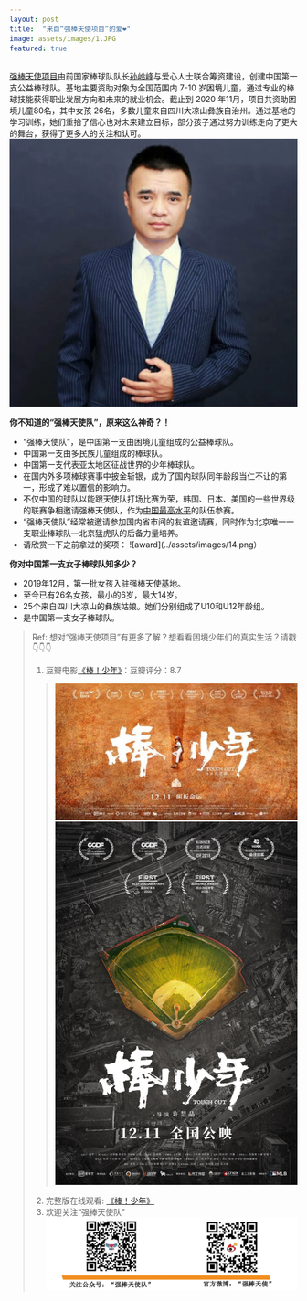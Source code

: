 ```yaml
---
layout: post
title:  "来自“强棒天使项目”的爱❤️"
image: assets/images/1.JPG 
featured: true
---
```

[强棒天使项目](https://baike.baidu.com/item/%E5%BC%BA%E6%A3%92%E5%A4%A9%E4%BD%BF%E9%A1%B9%E7%9B%AE/53242363)由前国家棒球队队长[孙岭峰](https://baike.baidu.com/item/%E5%AD%99%E5%B2%AD%E5%B3%B0)与爱心人士联合筹资建设，创建中国第一支公益棒球队。基地主要资助对象为全国范围内 7-10 岁困境儿童，通过专业的棒球技能获得职业发展方向和未来的就业机会。截止到 2020 年11月，项目共资助困境儿童80名，其中女孩 26名，多数儿童来自四川大凉山彝族自治州。通过基地的学习训练，她们重拾了信心也对未来建立目标，部分孩子通过努力训练走向了更大的舞台，获得了更多人的关注和认可。
![sunlingfeng](../assets/images/14.png) 

**你不知道的“强棒天使队”，原来这么神奇？！**
+ “强棒天使队”，是中国第一支由困境儿童组成的公益棒球队。
+ 中国第一支由多民族儿童组成的棒球队。
+ 中国第一支代表亚太地区征战世界的少年棒球队。
+ 在国内外多项棒球赛事中披金斩银，成为了国内球队同年龄段当仁不让的第一，形成了难以置信的影响力。
+ 不仅中国的球队以能跟天使队打场比赛为荣，韩国、日本、美国的一些世界级的联赛争相邀请强棒天使队，作为<u>中国最高水平</u>的队伍参赛。
+ “强棒天使队”经常被邀请参加国内省市间的友谊邀请赛，同时作为北京唯一一支职业棒球队—北京猛虎队的后备力量培养。
+ 请欣赏一下之前拿过的奖项：
![award](../assets/images/14.png）

**你对中国第一支女子棒球队知多少？**
* 2019年12月，第一批女孩入驻强棒天使基地。
* 至今已有26名女孩，最小的6岁，最大14岁。
* 25个来自四川大凉山的彝族姑娘。她们分别组成了U10和U12年龄组。
* 是中国第一支女子棒球队。

> Ref: 想对“强棒天使项目”有更多了解？想看看困境少年们的真实生活？请戳👇👇👇
> 1. 豆瓣电影[《棒！少年》](https://movie.douban.com/subject/34930862/)：豆瓣评分：8.7
> > ![movie1](../assets/images/15.jpg)
> > ![movie2](../assets/images/16.png)
> 2. 完整版在线观看: [《棒！少年》](https://www.iqiyi.com/v_21qpuwqny8o.html)
> 3. 欢迎关注“强棒天使队”
> ![attention](../assets/images/13.png)
